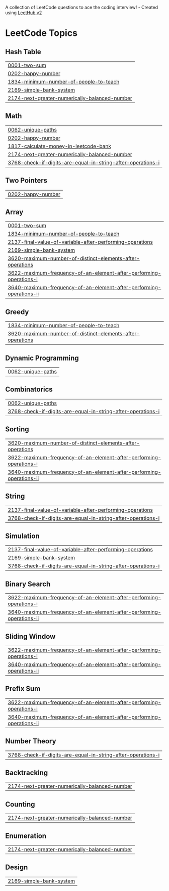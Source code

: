 A collection of LeetCode questions to ace the coding interview! - Created using [LeetHub v2](https://github.com/arunbhardwaj/LeetHub-2.0)
<!---LeetCode Topics Start-->
# LeetCode Topics
## Hash Table
|  |
| ------- |
| [0001-two-sum](https://github.com/Thecuriousvishal/LeetCode-Problem/tree/master/0001-two-sum) |
| [0202-happy-number](https://github.com/Thecuriousvishal/LeetCode-Problem/tree/master/0202-happy-number) |
| [1834-minimum-number-of-people-to-teach](https://github.com/Thecuriousvishal/LeetCode-Problem/tree/master/1834-minimum-number-of-people-to-teach) |
| [2169-simple-bank-system](https://github.com/Thecuriousvishal/LeetCode-Problem/tree/master/2169-simple-bank-system) |
| [2174-next-greater-numerically-balanced-number](https://github.com/Thecuriousvishal/LeetCode-Problem/tree/master/2174-next-greater-numerically-balanced-number) |
## Math
|  |
| ------- |
| [0062-unique-paths](https://github.com/Thecuriousvishal/LeetCode-Problem/tree/master/0062-unique-paths) |
| [0202-happy-number](https://github.com/Thecuriousvishal/LeetCode-Problem/tree/master/0202-happy-number) |
| [1817-calculate-money-in-leetcode-bank](https://github.com/Thecuriousvishal/LeetCode-Problem/tree/master/1817-calculate-money-in-leetcode-bank) |
| [2174-next-greater-numerically-balanced-number](https://github.com/Thecuriousvishal/LeetCode-Problem/tree/master/2174-next-greater-numerically-balanced-number) |
| [3768-check-if-digits-are-equal-in-string-after-operations-i](https://github.com/Thecuriousvishal/LeetCode-Problem/tree/master/3768-check-if-digits-are-equal-in-string-after-operations-i) |
## Two Pointers
|  |
| ------- |
| [0202-happy-number](https://github.com/Thecuriousvishal/LeetCode-Problem/tree/master/0202-happy-number) |
## Array
|  |
| ------- |
| [0001-two-sum](https://github.com/Thecuriousvishal/LeetCode-Problem/tree/master/0001-two-sum) |
| [1834-minimum-number-of-people-to-teach](https://github.com/Thecuriousvishal/LeetCode-Problem/tree/master/1834-minimum-number-of-people-to-teach) |
| [2137-final-value-of-variable-after-performing-operations](https://github.com/Thecuriousvishal/LeetCode-Problem/tree/master/2137-final-value-of-variable-after-performing-operations) |
| [2169-simple-bank-system](https://github.com/Thecuriousvishal/LeetCode-Problem/tree/master/2169-simple-bank-system) |
| [3620-maximum-number-of-distinct-elements-after-operations](https://github.com/Thecuriousvishal/LeetCode-Problem/tree/master/3620-maximum-number-of-distinct-elements-after-operations) |
| [3622-maximum-frequency-of-an-element-after-performing-operations-i](https://github.com/Thecuriousvishal/LeetCode-Problem/tree/master/3622-maximum-frequency-of-an-element-after-performing-operations-i) |
| [3640-maximum-frequency-of-an-element-after-performing-operations-ii](https://github.com/Thecuriousvishal/LeetCode-Problem/tree/master/3640-maximum-frequency-of-an-element-after-performing-operations-ii) |
## Greedy
|  |
| ------- |
| [1834-minimum-number-of-people-to-teach](https://github.com/Thecuriousvishal/LeetCode-Problem/tree/master/1834-minimum-number-of-people-to-teach) |
| [3620-maximum-number-of-distinct-elements-after-operations](https://github.com/Thecuriousvishal/LeetCode-Problem/tree/master/3620-maximum-number-of-distinct-elements-after-operations) |
## Dynamic Programming
|  |
| ------- |
| [0062-unique-paths](https://github.com/Thecuriousvishal/LeetCode-Problem/tree/master/0062-unique-paths) |
## Combinatorics
|  |
| ------- |
| [0062-unique-paths](https://github.com/Thecuriousvishal/LeetCode-Problem/tree/master/0062-unique-paths) |
| [3768-check-if-digits-are-equal-in-string-after-operations-i](https://github.com/Thecuriousvishal/LeetCode-Problem/tree/master/3768-check-if-digits-are-equal-in-string-after-operations-i) |
## Sorting
|  |
| ------- |
| [3620-maximum-number-of-distinct-elements-after-operations](https://github.com/Thecuriousvishal/LeetCode-Problem/tree/master/3620-maximum-number-of-distinct-elements-after-operations) |
| [3622-maximum-frequency-of-an-element-after-performing-operations-i](https://github.com/Thecuriousvishal/LeetCode-Problem/tree/master/3622-maximum-frequency-of-an-element-after-performing-operations-i) |
| [3640-maximum-frequency-of-an-element-after-performing-operations-ii](https://github.com/Thecuriousvishal/LeetCode-Problem/tree/master/3640-maximum-frequency-of-an-element-after-performing-operations-ii) |
## String
|  |
| ------- |
| [2137-final-value-of-variable-after-performing-operations](https://github.com/Thecuriousvishal/LeetCode-Problem/tree/master/2137-final-value-of-variable-after-performing-operations) |
| [3768-check-if-digits-are-equal-in-string-after-operations-i](https://github.com/Thecuriousvishal/LeetCode-Problem/tree/master/3768-check-if-digits-are-equal-in-string-after-operations-i) |
## Simulation
|  |
| ------- |
| [2137-final-value-of-variable-after-performing-operations](https://github.com/Thecuriousvishal/LeetCode-Problem/tree/master/2137-final-value-of-variable-after-performing-operations) |
| [2169-simple-bank-system](https://github.com/Thecuriousvishal/LeetCode-Problem/tree/master/2169-simple-bank-system) |
| [3768-check-if-digits-are-equal-in-string-after-operations-i](https://github.com/Thecuriousvishal/LeetCode-Problem/tree/master/3768-check-if-digits-are-equal-in-string-after-operations-i) |
## Binary Search
|  |
| ------- |
| [3622-maximum-frequency-of-an-element-after-performing-operations-i](https://github.com/Thecuriousvishal/LeetCode-Problem/tree/master/3622-maximum-frequency-of-an-element-after-performing-operations-i) |
| [3640-maximum-frequency-of-an-element-after-performing-operations-ii](https://github.com/Thecuriousvishal/LeetCode-Problem/tree/master/3640-maximum-frequency-of-an-element-after-performing-operations-ii) |
## Sliding Window
|  |
| ------- |
| [3622-maximum-frequency-of-an-element-after-performing-operations-i](https://github.com/Thecuriousvishal/LeetCode-Problem/tree/master/3622-maximum-frequency-of-an-element-after-performing-operations-i) |
| [3640-maximum-frequency-of-an-element-after-performing-operations-ii](https://github.com/Thecuriousvishal/LeetCode-Problem/tree/master/3640-maximum-frequency-of-an-element-after-performing-operations-ii) |
## Prefix Sum
|  |
| ------- |
| [3622-maximum-frequency-of-an-element-after-performing-operations-i](https://github.com/Thecuriousvishal/LeetCode-Problem/tree/master/3622-maximum-frequency-of-an-element-after-performing-operations-i) |
| [3640-maximum-frequency-of-an-element-after-performing-operations-ii](https://github.com/Thecuriousvishal/LeetCode-Problem/tree/master/3640-maximum-frequency-of-an-element-after-performing-operations-ii) |
## Number Theory
|  |
| ------- |
| [3768-check-if-digits-are-equal-in-string-after-operations-i](https://github.com/Thecuriousvishal/LeetCode-Problem/tree/master/3768-check-if-digits-are-equal-in-string-after-operations-i) |
## Backtracking
|  |
| ------- |
| [2174-next-greater-numerically-balanced-number](https://github.com/Thecuriousvishal/LeetCode-Problem/tree/master/2174-next-greater-numerically-balanced-number) |
## Counting
|  |
| ------- |
| [2174-next-greater-numerically-balanced-number](https://github.com/Thecuriousvishal/LeetCode-Problem/tree/master/2174-next-greater-numerically-balanced-number) |
## Enumeration
|  |
| ------- |
| [2174-next-greater-numerically-balanced-number](https://github.com/Thecuriousvishal/LeetCode-Problem/tree/master/2174-next-greater-numerically-balanced-number) |
## Design
|  |
| ------- |
| [2169-simple-bank-system](https://github.com/Thecuriousvishal/LeetCode-Problem/tree/master/2169-simple-bank-system) |
<!---LeetCode Topics End-->